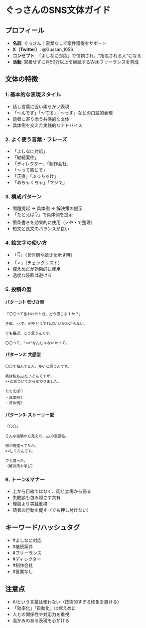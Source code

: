 # ぐっさんのSNS文体ガイド

## プロフィール
- **名前**: ぐっさん｜営業なしで案件獲得をサポート
- **X（Twitter）**: @Gussan_1056
- **コンセプト**: 「よしなに対応」で信頼され、"指名される人"になる
- **活動**: 営業せずに月50万以上を継続するWebフリーランスを育成

## 文体の特徴

### 1. 基本的な表現スタイル
- 話し言葉に近い柔らかい表現
- 「～んです」「～てる」「～っす」などの口語的表現
- 読者に寄り添う共感的な文体
- 具体例を交えた実践的なアドバイス

### 2. よく使う言葉・フレーズ
- 「よしなに対応」
- 「継続案件」
- 「ディレクター」「制作会社」
- 「～って感じで」
- 「正直」「ぶっちゃけ」
- 「めちゃくちゃ」「マジで」

### 3. 構成パターン
- 問題提起 → 具体例 → 解決策の提示
- 「たとえば👇」で具体例を提示
- 箇条書きを効果的に使用（✓や・で整理）
- 短文と長文のバランスが良い

### 4. 絵文字の使い方
- 「👇」（具体例や続きを示す時）
- 「✓」（チェックリスト）
- 控えめだが効果的に使用
- 過度な装飾は避ける

### 5. 投稿の型

#### パターン1: 気づき型
```
「〇〇って言われたとき、どう感じますか？」

正直、△△で、何をどうすればいいかわからない。

でも最近、こう思うんです。

〇〇って、"××"なんじゃないかって。
```

#### パターン2: 共感型
```
〇〇で悩んでる人、多いと思うんです。

実は私も△△だったんですが、
××に気づいてから変わりました。

たとえば👇
・具体例1
・具体例2
```

#### パターン3: ストーリー型
```
「〇〇」

そんな経験から見えた、△△の重要性。

何が間違ってたか。
××してたんです。

でも違った。
（解決策や学び）
```

### 6. トーン&マナー
- 上から目線ではなく、同じ立場から語る
- 失敗談も包み隠さず共有
- 理論より実践重視
- 読者の行動を促す（でも押し付けない）

## キーワード/ハッシュタグ
- #よしなに対応
- #継続案件
- #フリーランス
- #ディレクター
- #制作会社
- #営業なし

## 注意点
- AIという言葉は使わない（技術的すぎる印象を避ける）
- 「効率化」「自動化」は控えめに
- 人との関係性や対応力を重視
- 温かみのある表現を心がける